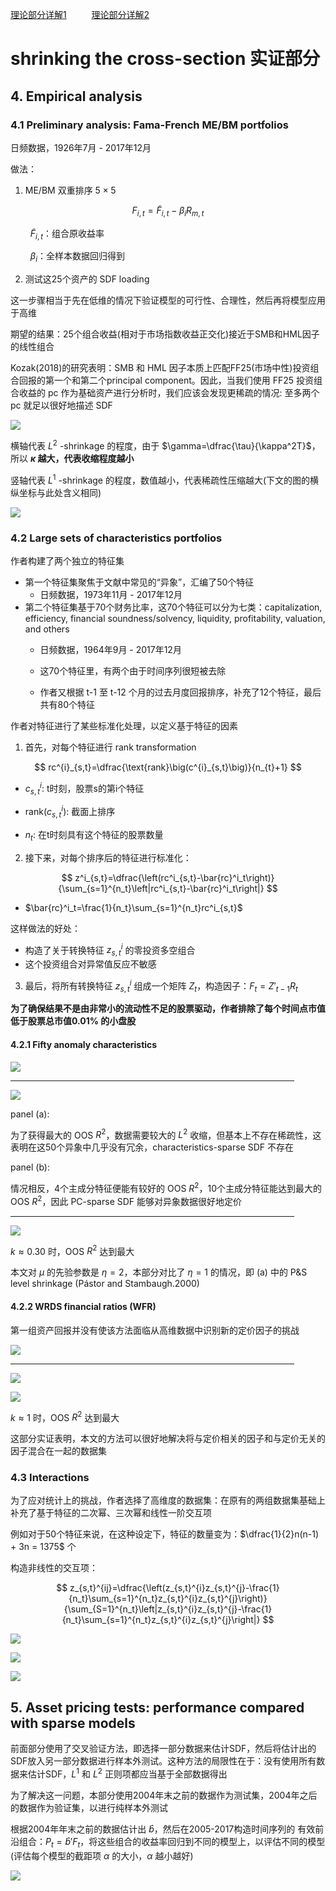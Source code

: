 [理论部分详解1](https://leetah666.github.io/Notes/#/papers/shrinking_the_cross-section) $\qquad$ [理论部分详解2](https://hbs2000.github.io/Gpaper/#/factor_zoo/Shrinkage)

# shrinking the cross-section 实证部分

## 4. Empirical analysis

### 4.1 Preliminary analysis: Fama-French ME/BM portfolios

日频数据，1926年7月 - 2017年12月

做法：

1. ME/BM 双重排序 $5\times5$

$$
F_{i,t}=\tilde{F}_{i,t}-\beta_i R_{m,t}
$$

$\qquad \tilde{F}_{i,t}$：组合原收益率

$\qquad \beta_i$：全样本数据回归得到

2. 测试这25个资产的 SDF loading

这一步骤相当于先在低维的情况下验证模型的可行性、合理性，然后再将模型应用于高维

期望的结果：25个组合收益(相对于市场指数收益正交化)接近于SMB和HML因子的线性组合

Kozak(2018)的研究表明：SMB 和 HML 因子本质上匹配FF25(市场中性)投资组合回报的第一个和第二个principal component。因此，当我们使用 FF25 投资组合收益的 pc 作为基础资产进行分析时，我们应该会发现更稀疏的情况: 至多两个 pc 就足以很好地描述 SDF

![](shrinking_the_cross-section-figures/figure1.png)

横轴代表 $L^2$ -shrinkage 的程度，由于 $\gamma=\dfrac{\tau}{\kappa^2T}$，所以 <strong>$\kappa$ 越大，代表收缩程度越小</strong>

竖轴代表 $L^1$ -shrinkage 的程度，数值越小，代表稀疏性压缩越大(下文的图的横纵坐标与此处含义相同)

![](shrinking_the_cross-section-figures/figure2.png)

### 4.2 Large sets of characteristics portfolios

作者构建了两个独立的特征集

* 第一个特征集聚焦于文献中常见的“异象”，汇编了50个特征
  * 日频数据，1973年11月 - 2017年12月
* 第二个特征集基于70个财务比率，这70个特征可以分为七类：capitalization, efficiency, financial soundness/solvency, liquidity, profitability, valuation, and others
  * 日频数据，1964年9月 - 2017年12月
  * 这70个特征里，有两个由于时间序列很短被去除

  * 作者又根据 t-1 至 t-12 个月的过去月度回报排序，补充了12个特征，最后共有80个特征

作者对特征进行了某些标准化处理，以定义基于特征的因素

1. 首先，对每个特征进行 rank transformation

$$
rc^{i}_{s,t}=\dfrac{\text{rank}\big(c^{i}_{s,t}\big)}{n_{t}+1}
$$

* $c^{i}_{s,t}$: t时刻，股票s的第i个特征

* $\text{rank}\big(c^{i}_{s,t}\big)$: 截面上排序

* $n_t$: 在t时刻具有这个特征的股票数量

2. 接下来，对每个排序后的特征进行标准化：

$$
z^i_{s,t}=\dfrac{\left(rc^i_{s,t}-\bar{rc}^i_t\right)}{\sum_{s=1}^{n_t}\left|rc^i_{s,t}-\bar{rc}^i_t\right|}
$$

* $\bar{rc}^i_t=\frac{1}{n_t}\sum_{s=1}^{n_t}rc^i_{s,t}$

这样做法的好处：

* 构造了关于转换特征 $z^i_{s,t}$ 的零投资多空组合
* 这个投资组合对异常值反应不敏感

3. 最后，将所有转换特征 $z^i_{s,t}$ 组成一个矩阵 $Z_t$，构造因子：$F_t=Z'_{t-1}R_t$

**为了确保结果不是由非常小的流动性不足的股票驱动，作者排除了每个时间点市值低于股票总市值0.01% 的小盘股**

#### 4.2.1 Fifty anomaly characteristics

![](shrinking_the_cross-section-figures/table1.png)

<hr align = "center" width="90%" size = 5 color = 'orange'/>

![](shrinking_the_cross-section-figures/figure3.png)

panel (a):

为了获得最大的 OOS $R^2$，数据需要较大的 $L^2$ 收缩，但基本上不存在稀疏性，这表明在这50个异象中几乎没有冗余，characteristics-sparse SDF 不存在

panel (b):

情况相反，4个主成分特征便能有较好的 OOS $R^2$，10个主成分特征能达到最大的 OOS $R^2$，因此 PC-sparse SDF 能够对异象数据很好地定价

<hr align = "center" width="90%" size = 5 color = 'lightgreen'/>

![](shrinking_the_cross-section-figures/figure4.png)

$k\approx0.30$ 时，OOS $R^2$ 达到最大

本文对 $\mu$ 的先验参数是 $\eta = 2$，本部分对比了 $\eta = 1$ 的情况，即 (a) 中的 P&S level shrinkage (Pástor and Stambaugh.2000)

#### 4.2.2 WRDS financial ratios (WFR)

第一组资产回报并没有使该方法面临从高维数据中识别新的定价因子的挑战

![](shrinking_the_cross-section-figures/table2.png)

<hr align = "center" width="90%" size = 5 color = 'lightgreen'/>

![](shrinking_the_cross-section-figures/figure5.png)

![](shrinking_the_cross-section-figures/figure6.png)

$k\approx1$ 时，OOS $R^2$ 达到最大

这部分实证表明，本文的方法可以很好地解决将与定价相关的因子和与定价无关的因子混合在一起的数据集

### 4.3 Interactions

为了应对统计上的挑战，作者选择了高维度的数据集：在原有的两组数据集基础上补充了基于特征的二次幂、三次幂和线性一阶交互项

例如对于50个特征来说，在这种设定下，特征的数量变为：$\dfrac{1}{2}n(n-1) + 3n = 1375$ 个

构造非线性的交互项：

$$
z_{s,t}^{ij}=\dfrac{\left(z_{s,t}^{i}z_{s,t}^{j}-\frac{1}{n_t}\sum_{s=1}^{n_t}z_{s,t}^{i}z_{s,t}^{j}\right)}{\sum_{S=1}^{n_t}\left|z_{s,t}^{i}z_{s,t}^{j}-\frac{1}{n_t}\sum_{s=1}^{n_t}z_{s,t}^{i}z_{s,t}^{j}\right|}
$$

![](shrinking_the_cross-section-figures/figure7.png)

![](shrinking_the_cross-section-figures/table3.png)

![](shrinking_the_cross-section-figures/figure8.png)

## 5. Asset pricing tests: performance compared with sparse models

前面部分使用了交叉验证方法，即选择一部分数据来估计SDF，然后将估计出的SDF放入另一部分数据进行样本外测试。这种方法的局限性在于：没有使用所有数据来估计SDF，$L^1$ 和 $L^2$ 正则项都应当基于全部数据得出

为了解决这一问题，本部分使用2004年末之前的数据作为测试集，2004年之后的数据作为验证集，以进行纯样本外测试

根据2004年年末之前的数据估计出 $\hat{b}$，然后在2005-2017构造时间序列的 有效前沿组合：$P_t=\widehat{b}'F_t$，将这些组合的收益率回归到不同的模型上，以评估不同的模型 (评估每个模型的截距项 $\alpha$ 的大小，$\alpha$ 越小越好)

![](shrinking_the_cross-section-figures/table4.png)
